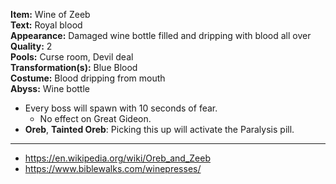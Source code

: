 **Item:** Wine of Zeeb
<br>
**Text:** Royal blood
<br>
**Appearance:** Damaged wine bottle filled and dripping with blood all over
<br>
**Quality:** 2
<br>
**Pools:** Curse room, Devil deal
<br>
**Transformation(s):** Blue Blood
<br>
**Costume:** Blood dripping from mouth
<br>
**Abyss:** Wine bottle

- Every boss will spawn with 10 seconds of fear.
  - No effect on Great Gideon.
- **Oreb**, **Tainted Oreb**: Picking this up will activate the Paralysis pill.

---

- https://en.wikipedia.org/wiki/Oreb_and_Zeeb
- https://www.biblewalks.com/winepresses/
